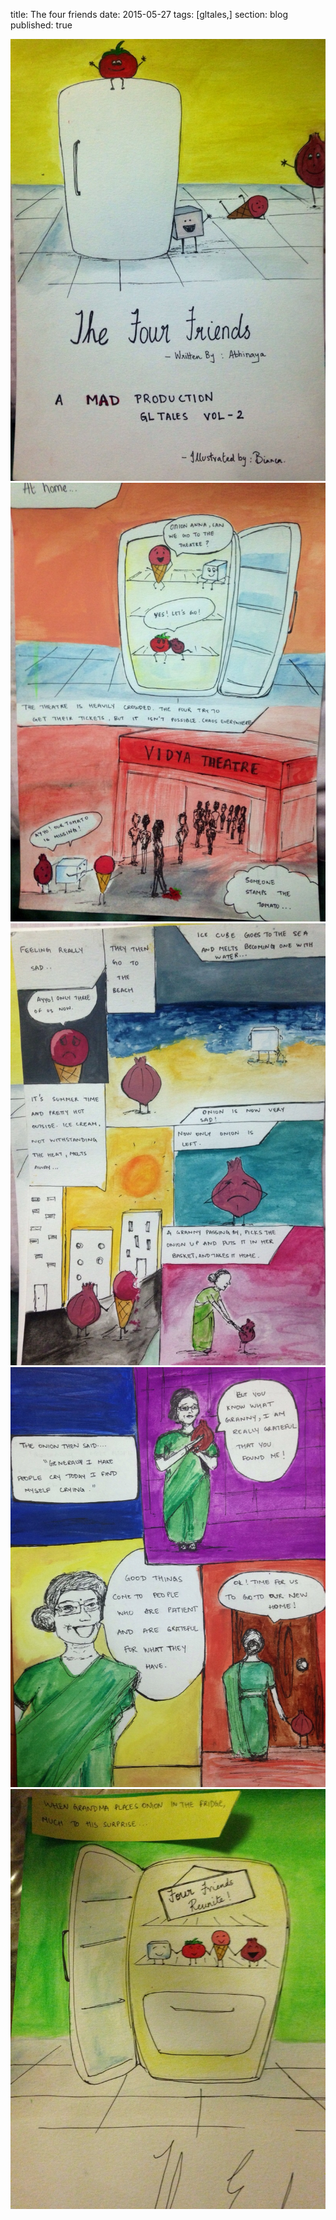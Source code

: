 title: The four friends
date: 2015-05-27
tags: [gltales,]
section: blog
published: true

![page1](/static/img/gltales_vol2_page1.jpg)
![page2](/static/img/gltales_vol2_page2.jpg)
![page3](/static/img/gltales_vol2_page3.jpg)
![page4](/static/img/gltales_vol2_page4.jpg)
![page5](/static/img/gltales_vol2_page5.jpg)